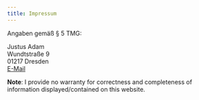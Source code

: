 ```yaml
---
title: Impressum
---
```


Angaben gemäß § 5 TMG:

Justus Adam  
Wundtstraße 9  
01217 Dresden  
[E-Mail](mailto:justus@justusadam.com)


__Note__: I provide no warranty for correctness and completeness of information displayed/contained on this website.

